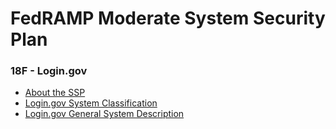 # FedRAMP Moderate System Security Plan
### 18F - Login.gov  

* [About the SSP](system_documentation/about-the-ssp.md)
* [Login.gov System Classification](system_documentation/system-data.md)
* [Login.gov General System Description](system_documentation/system-description.md)  
